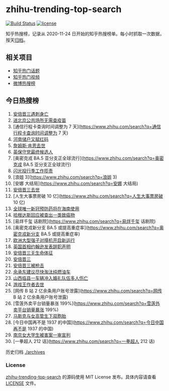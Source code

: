 # zhihu-trending-top-search

[![Build Status](https://github.com/justjavac/zhihu-trending-top-search/workflows/ci/badge.svg?branch=main)](https://github.com/justjavac/zhihu-trending-top-search/actions)
[![license](https://img.shields.io/github/license/justjavac/zhihu-trending-top-search)](https://github.com/justjavac/zhihu-trending-top-search/blob/main/LICENSE)

知乎热搜榜，记录从 2020-11-24 日开始的知乎热搜榜单。每小时抓取一次数据，按天[归档](./archives)。

## 相关项目

- [知乎热门话题](https://github.com/justjavac/zhihu-trending-hot-questions)
- [知乎热门视频](https://github.com/justjavac/zhihu-trending-hot-video)
- [微博热搜榜](https://github.com/justjavac/weibo-trending-hot-search)

## 今日热搜榜

<!-- BEGIN -->
<!-- 最后更新时间 Fri Jul 08 2022 22:03:09 GMT+0800 (China Standard Time) -->

1. [安倍晋三遇刺身亡](https://www.zhihu.com/search?q=安倍晋三遇刺身亡)
1. [进北京公共场所无需查疫苗](https://www.zhihu.com/search?q=进北京公共场所无需查疫苗)
1. [通信行程卡查询时间调整为 7 天](https://www.zhihu.com/search?q=通信行程卡查询时间调整为 7 天)
1. [河南储户又赋红码](https://www.zhihu.com/search?q=河南储户又赋红码)
1. [詹姆斯·肯恩去世](https://www.zhihu.com/search?q=詹姆斯·肯恩去世)
1. [英保守党最终候选人](https://www.zhihu.com/search?q=英保守党最终候选人)
1. [奥密克戎 BA.5 亚分支正全球流行](https://www.zhihu.com/search?q=奥密克戎 BA.5 亚分支正全球流行)
1. [闪光投行季工作揽责](https://www.zhihu.com/search?q=闪光投行季工作揽责)
1. [浪姐 3](https://www.zhihu.com/search?q=浪姐 3)
1. [安娜 大结局](https://www.zhihu.com/search?q=安娜 大结局)
1. [安倍晋三去世](https://www.zhihu.com/search?q=安倍晋三去世)
1. [人生大事票房破 10 亿](https://www.zhihu.com/search?q=人生大事票房破 10 亿)
1. [全球唯一新冠预防药将在海南使用](https://www.zhihu.com/search?q=全球唯一新冠预防药将在海南使用)
1. [哈根达斯回应被查出一类致癌物](https://www.zhihu.com/search?q=哈根达斯回应被查出一类致癌物)
1. [易烊千玺 话剧院](https://www.zhihu.com/search?q=易烊千玺 话剧院)
1. [奥密克戎新分支 BA.5 或提高重症率](https://www.zhihu.com/search?q=奥密克戎新分支 BA.5 或提高重症率)
1. [欧洲大型强子对撞机开启新运行](https://www.zhihu.com/search?q=欧洲大型强子对撞机开启新运行)
1. [英国首相约翰逊发表辞职声明](https://www.zhihu.com/search?q=英国首相约翰逊发表辞职声明)
1. [安倍晋三无生命体征](https://www.zhihu.com/search?q=安倍晋三无生命体征)
1. [安倍晋三](https://www.zhihu.com/search?q=安倍晋三)
1. [安倍晋三被枪击](https://www.zhihu.com/search?q=安倍晋三被枪击)
1. [余承东建议尽快淘汰纯燃油车](https://www.zhihu.com/search?q=余承东建议尽快淘汰纯燃油车)
1. [山西临县一车辆冲入婚礼队伍多人伤亡](https://www.zhihu.com/search?q=山西临县一车辆冲入婚礼队伍多人伤亡)
1. [游戏王作者去世](https://www.zhihu.com/search?q=游戏王作者去世)
1. [网传 B 站 2 亿余条用户账号泄露](https://www.zhihu.com/search?q=网传 B 站 2 亿余条用户账号泄露)
1. [雪莲外卖平台销量暴涨 199%](https://www.zhihu.com/search?q=雪莲外卖平台销量暴涨 199%)
1. [马斯克与女高管生下双胞胎](https://www.zhihu.com/search?q=马斯克与女高管生下双胞胎)
1. [今日中国再不是 1937 的中国](https://www.zhihu.com/search?q=今日中国再不是 1937 的中国)
1. [南京女大学生被害案一审宣判](https://www.zhihu.com/search?q=南京女大学生被害案一审宣判)
1. [一拳超人 212 话](https://www.zhihu.com/search?q=一拳超人 212 话)

<!-- END -->

历史归档 [./archives](./archives)

### License

[zhihu-trending-top-search](https://github.com/justjavac/zhihu-trending-top-search)
的源码使用 MIT License 发布。具体内容请查看 [LICENSE](./LICENSE) 文件。
